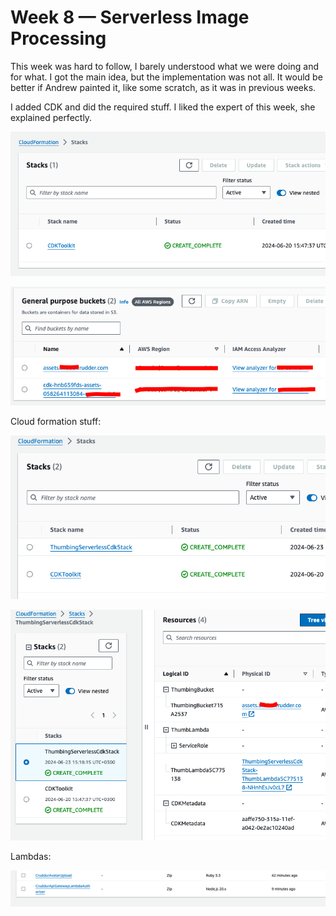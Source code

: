 # Week 8 — Serverless Image Processing

This week was hard to follow, I barely understood what we were doing and for what. I got the main idea, but the implementation was not all. It would be better if Andrew painted it, like some scratch, as it was in previous weeks.

I added CDK and did the required stuff. I liked the expert of this week, she explained perfectly.

![CDK Tool kit](assets/week-8/CDKToolKit.png)

![Created buckets](assets/week-8/Buckets.png)

Cloud formation stuff:

![Cloud Formation](assets/week-8/CloudFormation.png)

![Resources](assets/week-8/Resources.png)

Lambdas:

![Lambdas](assets/week-8/new-lambdas.png)
